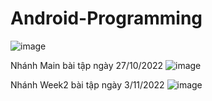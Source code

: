 # Android-Programming
![image](https://user-images.githubusercontent.com/57183935/199544158-52b8216e-9757-44db-99a3-7998327dc229.png)

Nhánh Main bài tập ngày 27/10/2022
![image](https://user-images.githubusercontent.com/57183935/199562882-f625302a-5b43-48da-98a7-2ec0970fb8d2.png)

Nhánh Week2 bài tập ngày 3/11/2022
![image](https://user-images.githubusercontent.com/57183935/200633402-da812288-6e60-478a-8ab0-75849cc8dc65.png)
